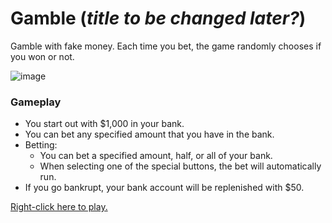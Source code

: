 # Gamble (_title to be changed later?_)

Gamble with fake money. Each time you bet, the game randomly chooses if you won or not.

![image](https://github.com/RyanKHawkins/Gamble/assets/50811019/29fccdff-463f-4ee1-ac6d-c71d89cc334e)


### Gameplay
* You start out with $1,000 in your bank.
* You can bet any specified amount that you have in the bank.
* Betting:  
    * You can bet a specified amount, half, or all of your bank.
    * When selecting one of the special buttons, the bet will automatically run.
* If you go bankrupt, your bank account will be replenished with $50.


[Right-click here to play.](https://f5devlife.github.io/Gamble/)
